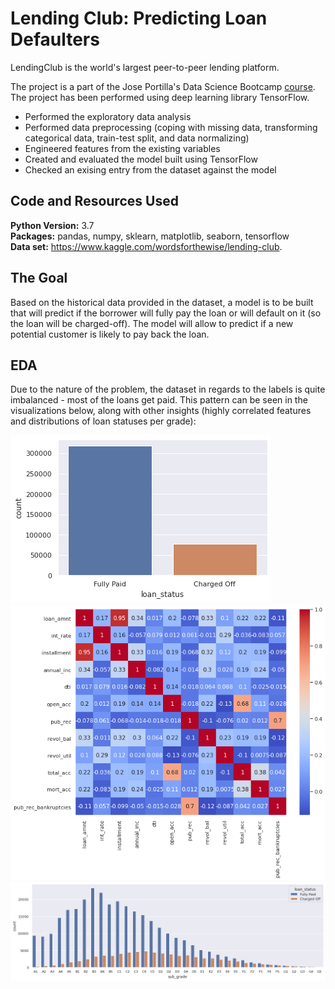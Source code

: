# Lending Club: Predicting Loan Defaulters
LendingClub is the world's largest peer-to-peer lending platform.

The project is a part of the Jose Portilla's Data Science Bootcamp [course](https://www.udemy.com/share/101WaUB0MdcFdXRXQ=/). The project has been performed using deep learning library TensorFlow.

* Performed the exploratory data analysis
* Performed data preprocessing (coping with missing data, transforming categorical data, train-test split, and data normalizing)
* Engineered features from the existing variables
* Created and evaluated the model built using TensorFlow
* Checked an exising entry from the dataset against the model 

## Code and Resources Used
**Python Version:** 3.7  
**Packages:** pandas, numpy, sklearn, matplotlib, seaborn, tensorflow  
**Data set:** https://www.kaggle.com/wordsforthewise/lending-club.

## The Goal
Based on the historical data provided in the dataset, a model is to be built that will predict if the borrower will fully pay the loan or will default on it (so the loan will be charged-off). The model will allow to predict if a new potential customer is likely to pay back the loan.

## EDA
Due to the nature of the problem, the dataset in regards to the labels is quite imbalanced - most of the loans get paid. This pattern can be seen in the visualizations below, along with other insights (highly correlated features and distributions of loan statuses per grade):

![alt text](https://github.com/yeegorski/tf_lending_club/blob/master/loan_status_countplot.png "Loan status - Imbalanced target")
![alt text](https://github.com/yeegorski/tf_lending_club/blob/master/corr_matrix.png "Numeric variable correlation - High correlation between loan_amnt and installment")
![alt text](https://github.com/yeegorski/tf_lending_club/blob/master/sub_grade_distribution.png "Distribution of loans per subgrade - Paid ones peak at B3, while defaulted - at C4")

